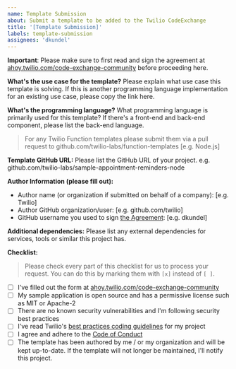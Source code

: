 ```yaml
---
name: Template Submission
about: Submit a template to be added to the Twilio CodeExchange
title: '[Template Submission]'
labels: template-submission
assignees: 'dkundel'
---
```


**Important**:
Please make sure to first read and sign the agreement at [ahoy.twilio.com/code-exchange-community](https://ahoy.twilio.com/code-exchange-community) before proceeding here.

**What's the use case for the template?**
Please explain what use case this template is solving. If this is another programming language implementation for an existing use case, please copy the link here.

**What's the programming language?**
What programming language is primarily used for this template? If there's a front-end and back-end component, please list the back-end language.

> For any Twilio Function templates please submit them via a pull request to github.com/twilio-labs/function-templates
> [e.g. Node.js]

**Template GitHub URL:**
Please list the GitHub URL of your project. e.g. github.com/twilio-labs/sample-appointment-reminders-node

**Author Information (please fill out):**

- Author name (or organization if submitted on behalf of a company): [e.g. Twilio]
- Author GitHub organization/user: [e.g. github.com/twilio]
- GitHub username you used to sign [the Agreement](https://ahoy.twilio.com/code-exchange-community): [e.g. dkundel]

**Additional dependencies:**
Please list any external dependencies for services, tools or similar this project has.

**Checklist:**

> Please check every part of this checklist for us to process your request. You can do this by marking them with `[x]` instead of `[ ]`.

- [ ] I've filled out the form at [ahoy.twilio.com/code-exchange-community](https://ahoy.twilio.com/code-exchange-community)
- [ ] My sample application is open source and has a permissive license such as MIT or Apache-2
- [ ] There are no known security vulnerabilities and I'm following security best practices
- [ ] I've read Twilio's [best practices coding guidelines](https://github.com/twilio-labs/code-exchange/tree/master/guidelines) for my project
- [ ] I agree and adhere to the [Code of Conduct](https://github.com/twilio-labs/.github/blob/master/CODE_OF_CONDUCT.md)
- [ ] The template has been authored by me / or my organization and will be kept up-to-date. If the template will not longer be maintained, I'll notify this project.
